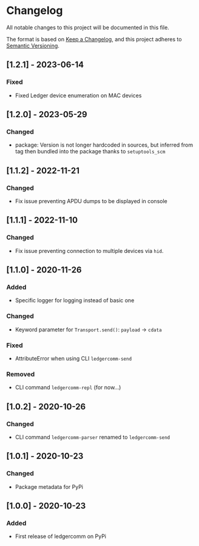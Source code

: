 # Changelog

All notable changes to this project will be documented in this file.

The format is based on [Keep a Changelog](https://keepachangelog.com/en/1.0.0/),
and this project adheres to [Semantic Versioning](https://semver.org/spec/v2.0.0.html).

## [1.2.1] - 2023-06-14

### Fixed
- Fixed Ledger device enumeration on MAC devices

## [1.2.0] - 2023-05-29

### Changed
- package: Version is not longer hardcoded in sources, but inferred from tag then bundled into the
           package thanks to `setuptools_scm`

## [1.1.2] - 2022-11-21

### Changed

- Fix issue preventing APDU dumps to be displayed in console

## [1.1.1] - 2022-11-10

### Changed

- Fix issue preventing connection to multiple devices via `hid`.

## [1.1.0] - 2020-11-26

### Added

- Specific logger for logging instead of basic one

### Changed

- Keyword parameter for `Transport.send()`: `payload` -> `cdata`

### Fixed

- AttributeError when using CLI `ledgercomm-send`

### Removed

- CLI command `ledgercomm-repl` (for now...)

## [1.0.2] - 2020-10-26

### Changed

- CLI command `ledgercomm-parser` renamed to `ledgercomm-send`

## [1.0.1] - 2020-10-23

### Changed

- Package metadata for PyPi


## [1.0.0] - 2020-10-23

### Added

- First release of ledgercomm on PyPi

